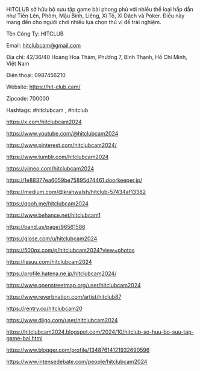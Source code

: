 HITCLUB sở hữu bộ sưu tập game bài phong phú với nhiều thể loại hấp dẫn như Tiến Lên, Phỏm, Mậu Binh, Liêng, Xì Tố, Xì Dách và Poker. Điều này mang đến cho người chơi nhiều lựa chọn thú vị để trải nghiệm.

Tên Công Ty: HITCLUB

Email: hitclubcam@gmail.com

Địa chỉ: 42/36/40 Hoàng Hoa Thám, Phường 7, Bình Thạnh, Hồ Chí Minh, Việt Nam

Điện thoại: 0987456210

Website: https://hit-club.cam/

Zipcode: 700000

Hashtags: #hitclubcam , #hitclub

https://x.com/hitclubcam2024

https://www.youtube.com/@hitclubcam2024

https://www.pinterest.com/hitclubcam2024/

https://www.tumblr.com/hitclubcam2024

https://vimeo.com/hitclubcam2024

https://1e88377ea6059be75895d74461.doorkeeper.jp/

https://medium.com/@krahwalsh/hitclub-57434af13382

https://qooh.me/hitclubcam2024

https://www.behance.net/hitclubcam1

https://band.us/page/96561586

https://glose.com/u/hitclubcam2024

https://500px.com/p/hitclubcam2024?view=photos

https://issuu.com/hitclubcam2024

https://profile.hatena.ne.jp/hitclubcam2024/

https://www.openstreetmap.org/user/hitclubcam2024

https://www.reverbnation.com/artist/hitclub87

https://rentry.co/hitclubcam20

https://www.diigo.com/user/hitclubcam2024

https://hitclubcam2024.blogspot.com/2024/10/hitclub-so-huu-bo-suu-tap-game-bai.html

https://www.blogger.com/profile/13487614121932690596

https://www.intensedebate.com/people/hitclubcam2024